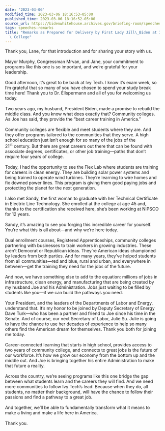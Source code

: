 ```yaml
---
date: '2023-03-06'
modified_time: 2023-03-06 18:16:53-05:00
published_time: 2023-03-06 18:16:52-05:00
source_url: https://bidenwhitehouse.archives.gov/briefing-room/speeches-remarks/2023/03/06/remarks-as-prepared-for-delivery-by-first-lady-jill-biden-at-ivy-tech-community-college/
tags: speeches-remarks
title: "Remarks as Prepared for Delivery by First Lady Jill\_Biden at Ivy Tech Community\
  \ College"
---
```

 
Thank you, Lane, for that introduction and for sharing your story with
us.  
   
Mayor Murphy, Congressman Mrvan, and Jane, your commitment to programs
like this one is so important, and we’re grateful for your leadership.  
   
Good afternoon, it’s great to be back at Ivy Tech. I know it’s exam
week, so I’m grateful that so many of you have chosen to spend your
study break time here! Thank you to Dr. Ellspermann and all of you for
welcoming us today.   
   
Two years ago, my husband, President Biden, made a promise to rebuild
the middle class. And you know what does exactly that? Community
colleges. As Joe has said, they provide the “best career training in
America.”  
   
Community colleges are flexible and meet students where they are. And
they offer programs tailored to the communities that they serve. A high
school education just isn’t enough for so many of the jobs of the
21<sup>st</sup> century. But there are great careers out there that can
be found with associate degrees, certificates, or other job
training—paths that don’t require four years of college.    
   
Today, I had the opportunity to see the Flex Lab where students are
training for careers in clean energy. They are building solar power
systems and being trained to operate wind turbines. They’re learning to
wire homes and fix downed power lines. This program is giving them good
paying jobs and protecting the planet for the next generation.  
   
I also met Sandy, the first woman to graduate with her Technical
Certificate in Electric Line Technology. She enrolled at the college at
age 45 and, thanks to the certification she received here, she’s been
working at NIPSCO for 12 years.  
   
Sandy, it’s amazing to see you forging this incredible career for
yourself. You’re what this is all about—and why we’re here today.  
   
Dual enrollment courses, Registered Apprenticeships, community colleges
partnering with businesses to train workers in growing industries. These
aren’t Democrat or Republican ideas. They’re American ideas championed
by leaders from both parties. And for many years, they’ve helped
students from all communities—red and blue, rural and urban, and
everywhere in between—get the training they need for the jobs of the
future.  
   
And now, we have something else to add to the equation: millions of jobs
in infrastructure, clean energy, and manufacturing that are being
created by my husband Joe and his Administration. Jobs just waiting to
be filled by students like you—if we can build the pathways you need.   
   
Your President, and the leaders of the Departments of Labor and Energy,
understand that. It’s my honor to be joined by Deputy Secretary of
Energy Dave Turk—who has been a partner and friend to Joe since his time
in the Senate. And of course, our next Secretary of Labor, Julie Su.
Julie is going to have the chance to use her decades of experience to
help so many others find the American dream for themselves. Thank you
both for joining me today.  
   
Career-connected learning that starts in high school, provides access to
two years of community college, and connects to great jobs is the future
of our workforce. It’s how we grow our economy from the bottom up and
the middle out. And Joe is bringing together his entire Administration
to make that future a reality.  
   
Across the country, we’re seeing programs like this one bridge the gap
between what students learn and the careers they will find. And we need
more communities to follow Ivy Tech’s lead. Because when they do, all
students, no matter their background, will have the chance to follow
their passions and find a pathway to a great job.  
   
And together, we’ll be able to fundamentally transform what it means to
make a living and make a life here in America.  
   
Thank you.
